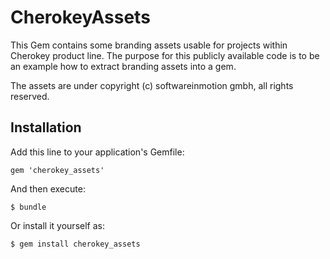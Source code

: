 # CherokeyAssets

This Gem contains some branding assets usable for projects within Cherokey product line.
The purpose for this publicly available code is to be an example how to extract
branding assets into a gem. 

The assets are under copyright (c) softwareinmotion gmbh, all rights reserved.

## Installation

Add this line to your application's Gemfile:

    gem 'cherokey_assets'

And then execute:

    $ bundle

Or install it yourself as:

    $ gem install cherokey_assets

